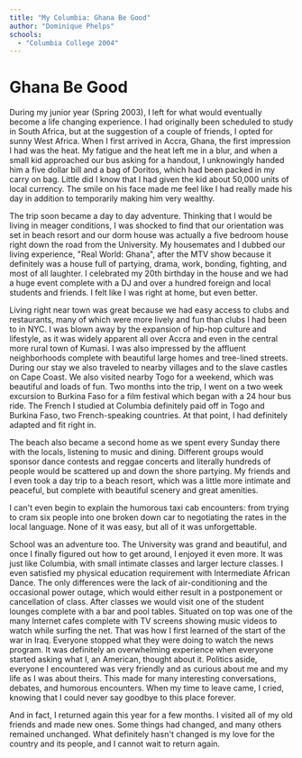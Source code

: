 ```yaml
---
title: "My Columbia: Ghana Be Good"
author: "Dominique Phelps"
schools:
  - "Columbia College 2004"
---
```


# Ghana Be Good

During my junior year (Spring 2003), I left for what would eventually become a life changing experience.  I had originally been scheduled to study in South Africa, but at the suggestion of a couple of friends, I opted for sunny West Africa.  When I first arrived in Accra, Ghana, the first impression I had was the heat.  My fatigue and the heat left me in a blur, and when a small kid approached our bus asking for a handout, I unknowingly handed him a five dollar bill and a bag of Doritos, which had been packed in my carry on bag.  Little did I know that I had given the kid about 50,000 units of local currency. The smile on his face made me feel like I had really made his day in addition to temporarily making him very wealthy.

The trip soon became a day to day adventure.  Thinking that I would be living in meager conditions, I was shocked to find that our orientation was set in beach resort and our dorm house was actually a five bedroom house right down the road from the University.  My housemates and I dubbed our living experience, "Real World: Ghana", after the MTV show because it definitely was a house full of partying, drama, work, bonding, fighting, and most of all laughter.  I celebrated my 20th birthday in the house and we had a huge event complete with a DJ and over a hundred foreign and local students and friends.  I felt like I was right at home, but even better.

Living right near town was great because we had easy access to clubs and restaurants, many of which were more lively and fun than clubs I had been to in NYC.  I was blown away by the expansion of hip-hop culture and lifestyle, as it was widely apparent all over Accra and even in the central more rural town of Kumasi. I was also impressed by the affluent neighborhoods complete with beautiful large homes and tree-lined streets. During our stay we also traveled to nearby villages and to the slave castles on Cape Coast.  We also visited nearby Togo for a weekend, which was beautiful and loads of fun. Two months into the trip, I went on a two week excursion to Burkina Faso for a film festival which began with a 24 hour bus ride.  The French I studied at Columbia definitely paid off in Togo and Burkina Faso, two French-speaking countries. At that point, I had definitely adapted and fit right in.

The beach also became a second home as we spent every Sunday there with the locals, listening to music and dining.  Different groups would sponsor dance contests and reggae concerts and literally hundreds of people would be scattered up and down the shore partying.  My friends and I even took a day trip to a beach resort, which was a little more intimate and peaceful, but complete with beautiful scenery and great amenities.

I can't even begin to explain the humorous taxi cab encounters: from trying to cram six people into one broken down car to negotiating the rates in the local language.  None of it was easy, but all of it was unforgettable.

School was an adventure too.  The University was grand and beautiful, and once I finally figured out how to get around, I enjoyed it even more.  It was just like Columbia, with small intimate classes and larger lecture classes.  I even satisfied my physical education requirement with Intermediate African Dance.  The only differences were the lack of air-conditioning and the occasional power outage, which would either result in a postponement or cancellation of class. After classes we would visit one of the student lounges complete with a bar and pool tables.  Situated on top was one of the many Internet cafes complete with TV screens showing music videos to watch while surfing the net.  That was how I first learned of the start of the war in Iraq.  Everyone stopped what they were doing to watch the news program.  It was definitely an overwhelming experience when everyone started asking what I, an American, thought about it.  Politics aside, everyone I encountered was very friendly and as curious about me and my life as I was about theirs.  This made for many interesting conversations, debates, and humorous encounters.  When my time to leave came, I cried, knowing that I could never say goodbye to this place forever.

And in fact, I returned again this year for a few months.  I visited all of my old friends and made new ones.  Some things had changed, and many others remained unchanged.  What definitely hasn't changed is my love for the country and its people, and I cannot wait to return again.
